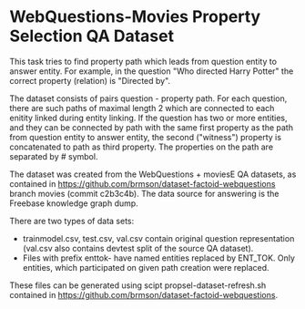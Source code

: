WebQuestions-Movies Property Selection QA Dataset
=================================================

This task tries to find property path which leads from question entity to answer entity.
For example, in the question "Who directed Harry Potter" the correct property (relation) is "Directed by".

The dataset consists of pairs question - property path. For each question, there are such paths of maximal length 2
which are connected to each enitity linked during entity linking. If the question has two or more entities, and they can be connected
by path with the same first property as the path from question entity to answer entity, the second ("witness") property is concatenated to path
as third property. The properties on the path are separated by # symbol.

The dataset was created from the WebQuestions + moviesE QA datasets, as contained in https://github.com/brmson/dataset-factoid-webquestions
branch movies (commit c2b3c4b).  The data source for answering is the Freebase knowledge graph dump.

There are two types of data sets:

  * trainmodel.csv, test.csv, val.csv contain original question representation (val.csv also contains devtest split of the source QA dataset).
  * Files with prefix enttok- have named entities replaced by ENT_TOK. Only entities, which participated on given path creation were replaced.

These files can be generated using scipt propsel-dataset-refresh.sh contained in https://github.com/brmson/dataset-factoid-webquestions.

